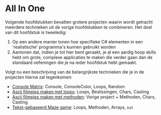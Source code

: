 # All In One 

Volgende hoofdstukken bevatten grotere projecten waarin wordt getracht meerdere technieken uit de vorige hoofdstukken te combineren. Het doel van dit hoofdstuk is tweeledig:
1. Op een andere manier tonen hoe specifieke C# elementen in een 'realistische' programma's kunnen gebruikt worden
2. Aantonen dat, indien je tot hier bent geraakt, je al een aardig hoop skills hebt om grote, complexe applicaties te maken die verder gaan dan de standaard oefeningen die je na ieder hoofdstuk hebt gemaakt.

Volgt nu een beschrijving van de belangrijkste technieken die je in de projecten hierna zal tegenkomen:
* [Console Matrix](1_ConsoleMatrix.md): Console, ConsoleColor, Loops, Random
* [Ascii filmpjes maken met loops](3_AsciiMovieWithLoops.md):  Loops, Beslissingen, Chars, Casting
* [Ascii filmpjes maken met methoden](2_AsciiMoviesWithMethods.md): Vorige project + Methoden, Chars, Casting
* [Tekst-gebaseerd Maze game](4_MazeGame.md): Loops, Methoden, Arrays, ``out`` 

